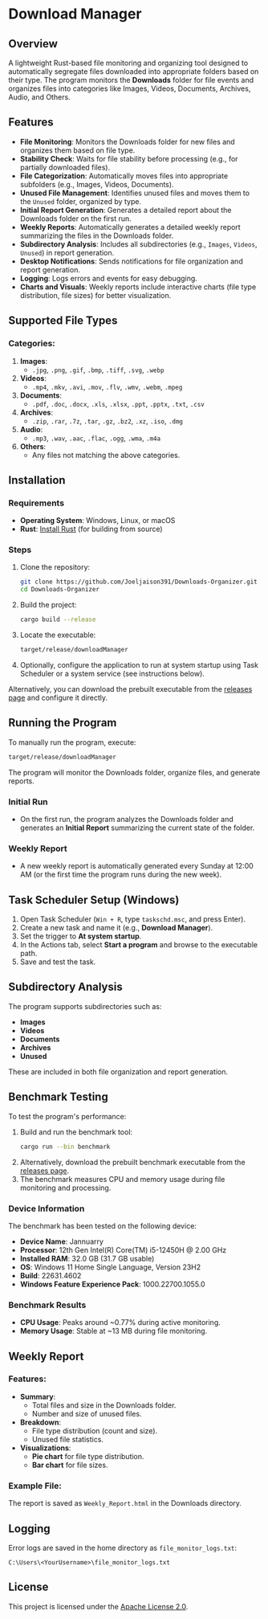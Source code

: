 # Download Manager

## Overview
A lightweight Rust-based file monitoring and organizing tool designed to automatically segregate files downloaded into appropriate folders based on their type. The program monitors the **Downloads** folder for file events and organizes files into categories like Images, Videos, Documents, Archives, Audio, and Others.

## Features
- **File Monitoring**: Monitors the Downloads folder for new files and organizes them based on file type.
- **Stability Check**: Waits for file stability before processing (e.g., for partially downloaded files).
- **File Categorization**: Automatically moves files into appropriate subfolders (e.g., Images, Videos, Documents).
- **Unused File Management**: Identifies unused files and moves them to the `Unused` folder, organized by type.
- **Initial Report Generation**: Generates a detailed report about the Downloads folder on the first run.
- **Weekly Reports**: Automatically generates a detailed weekly report summarizing the files in the Downloads folder.
- **Subdirectory Analysis**: Includes all subdirectories (e.g., `Images`, `Videos`, `Unused`) in report generation.
- **Desktop Notifications**: Sends notifications for file organization and report generation.
- **Logging**: Logs errors and events for easy debugging.
- **Charts and Visuals**: Weekly reports include interactive charts (file type distribution, file sizes) for better visualization.

## Supported File Types
### Categories:
1. **Images**:
   - `.jpg`, `.png`, `.gif`, `.bmp`, `.tiff`, `.svg`, `.webp`
2. **Videos**:
   - `.mp4`, `.mkv`, `.avi`, `.mov`, `.flv`, `.wmv`, `.webm`, `.mpeg`
3. **Documents**:
   - `.pdf`, `.doc`, `.docx`, `.xls`, `.xlsx`, `.ppt`, `.pptx`, `.txt`, `.csv`
4. **Archives**:
   - `.zip`, `.rar`, `.7z`, `.tar`, `.gz`, `.bz2`, `.xz`, `.iso`, `.dmg`
5. **Audio**:
   - `.mp3`, `.wav`, `.aac`, `.flac`, `.ogg`, `.wma`, `.m4a`
6. **Others**:
   - Any files not matching the above categories.

## Installation
### Requirements
- **Operating System**: Windows, Linux, or macOS
- **Rust**: [Install Rust](https://www.rust-lang.org/) (for building from source)

### Steps
1. Clone the repository:
   ```bash
   git clone https://github.com/Joeljaison391/Downloads-Organizer.git
   cd Downloads-Organizer
   ```
2. Build the project:
   ```bash
   cargo build --release
   ```
3. Locate the executable:
   ```bash
   target/release/downloadManager
   ```
4. Optionally, configure the application to run at system startup using Task Scheduler or a system service (see instructions below).

Alternatively, you can download the prebuilt executable from the [releases page](https://github.com/Joeljaison391/Downloads-Organizer/releases) and configure it directly.

## Running the Program
To manually run the program, execute:
```bash
target/release/downloadManager
```
The program will monitor the Downloads folder, organize files, and generate reports.

### Initial Run
- On the first run, the program analyzes the Downloads folder and generates an **Initial Report** summarizing the current state of the folder.

### Weekly Report
- A new weekly report is automatically generated every Sunday at 12:00 AM (or the first time the program runs during the new week).

## Task Scheduler Setup (Windows)
1. Open Task Scheduler (`Win + R`, type `taskschd.msc`, and press Enter).
2. Create a new task and name it (e.g., **Download Manager**).
3. Set the trigger to **At system startup**.
4. In the Actions tab, select **Start a program** and browse to the executable path.
5. Save and test the task.

## Subdirectory Analysis
The program supports subdirectories such as:
- **Images**
- **Videos**
- **Documents**
- **Archives**
- **Unused**

These are included in both file organization and report generation.

## Benchmark Testing
To test the program's performance:
1. Build and run the benchmark tool:
   ```bash
   cargo run --bin benchmark
   ```
2. Alternatively, download the prebuilt benchmark executable from the [releases page](https://github.com/Joeljaison391/Downloads-Organizer/releases).
3. The benchmark measures CPU and memory usage during file monitoring and processing.

### Device Information
The benchmark has been tested on the following device:
- **Device Name**: Jannuarry
- **Processor**: 12th Gen Intel(R) Core(TM) i5-12450H @ 2.00 GHz
- **Installed RAM**: 32.0 GB (31.7 GB usable)
- **OS**: Windows 11 Home Single Language, Version 23H2
- **Build**: 22631.4602
- **Windows Feature Experience Pack**: 1000.22700.1055.0

### Benchmark Results
- **CPU Usage**: Peaks around ~0.77% during active monitoring.
- **Memory Usage**: Stable at ~13 MB during file monitoring.

## Weekly Report
### Features:
- **Summary**:
  - Total files and size in the Downloads folder.
  - Number and size of unused files.
- **Breakdown**:
  - File type distribution (count and size).
  - Unused file statistics.
- **Visualizations**:
  - **Pie chart** for file type distribution.
  - **Bar chart** for file sizes.

### Example File:
The report is saved as `Weekly_Report.html` in the Downloads directory.

## Logging
Error logs are saved in the home directory as `file_monitor_logs.txt`:
```
C:\Users\<YourUsername>\file_monitor_logs.txt
```

## License
This project is licensed under the [Apache License 2.0](LICENSE).
